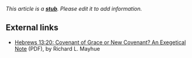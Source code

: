*This article is a **[stub](http://www.theopedia.com/Category:Theopedia_stubs "Category:Theopedia stubs")**. Please edit it to add information.*
## External links

-   [Hebrews 13:20: Covenant of Grace or New Covenant? An Exegetical Note](http://www.tms.edu/tmsj/tmsj7j.pdf)
    (PDF), by Richard L. Mayhue



